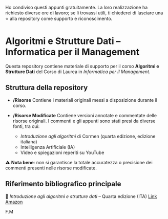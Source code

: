 Ho condiviso questi appunti gratuitamente. La loro realizzazione ha richiesto diverse ore di lavoro; se li trovassi utili, ti chiederei di lasciare una ⭐ alla repository come supporto e riconoscimento.
# Algoritmi e Strutture Dati – Informatica per il Management

Questa repository contiene materiale di supporto per il corso **Algoritmi e Strutture Dati** del Corso di Laurea in *Informatica per il Management*.

## Struttura della repository

* **/Risorse**
  Contiene i materiali originali messi a disposizione durante il corso.

* **/Risorse Modificate**
  Contiene versioni annotate e commentate delle risorse originali.
  I commenti e gli appunti sono stati presi da diverse fonti, tra cui:

  * *Introduzione agli algoritmi* di Cormen (quarta edizione, edizione italiana)
  * Intelligenza Artificiale (IA)
  * Video e spiegazioni reperiti su YouTube

⚠️ **Nota bene**: non si garantisce la totale accuratezza o precisione dei commenti presenti nelle risorse modificate.

## Riferimento bibliografico principale

📖 *Introduzione agli algoritmi e strutture dati* – Quarta edizione (ITA)
[Link Amazon](https://www.amazon.it/Introduzione-agli-algoritmi-strutture-dati/dp/8838656215/ref=sr_1_1?dib=eyJ2IjoiMSJ9.s3X-F_fIhYSele8oKJoyeaaNWza4azv-oR3zu3kKS2YmRDqIu-R8bFR0Uvuh8usx.PS2aweWLZ8wqlOyY3WQju3a5eyrCHMjWfpR0Qk1t_1A&dib_tag=se&keywords=Cormen+-+Introduzione+agli+algoritmi+e+strutture+dati&qid=1756069892&s=books&sr=1-1)

F.M

